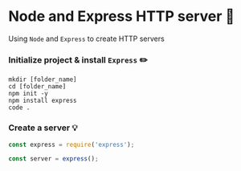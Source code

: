 # Node and Express HTTP server 🚪

Using `Node` and `Express` to create HTTP servers

### Initialize project & install `Express` ✏️

```
mkdir [folder_name]
cd [folder_name]
npm init -y
npm install express
code .
```

### Create a server 💡

```js
const express = require('express');

const server = express();
```
